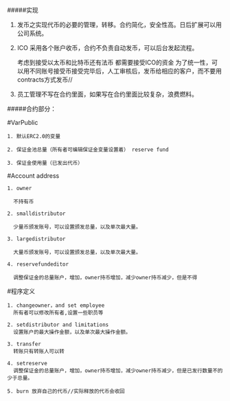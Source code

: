 #####实现

  1. 发币之实现代币的必要的管理，转移。合约简化，安全性高。日后扩展可以用公司系统。

  2. ICO 采用各个账户收币，合约不负责自动发币，可以后台发起流程。

     考虑到接受以太币和比特币还有法币 都需要接受ICO的资金  为了统一性，可以用不同账号接受币接受完毕后，人工审核后，发币给相应的客户，而不要用contracts方式发币//

  3. 员工管理不写在合约里面，如果写在合约里面比较复杂，浪费燃料。


#####合约部分：

  #VarPublic
    
    1. 默认ERC2.0的变量
    
    2. 保证金池总量（所有者可编辑保证金变量设置着） reserve fund

    3. 保证金使用量（已发出代币） 

  #Account address

    1. owner

      不持有币

    2. smalldistributor

      少量币颁发账号，可以设置颁发总量，以及单次最大量。

    3. largedistributor

      大量币颁发账号，可以设置颁发总量，以及单次最大量。

    4. reservefundeditor

      调整保证金的总量账户，增加，owner持币增加，减少owner持币减少，但是不得


  #程序定义
  
    1. changeowner，and set employee 
      所有者可以修改所有者,设置一些职员等

    2. setdistributor and limitations 
      设置账户的最大操作金额，以及单次最大操作金额。

    3. transfer 
      转账只有转账人可以转

    4. setreserve
      调整保证金的总量账户，增加，owner持币增加，减少owner持币减少，但是已发行数量不的少于总量。
      
    5. burn 放弃自己的代币//实际释放的代币会收回